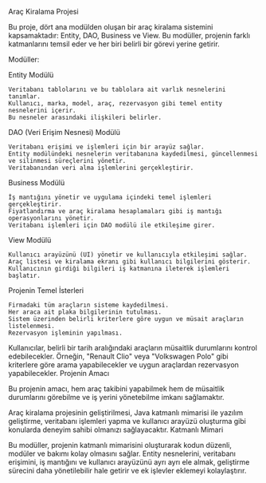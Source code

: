 Araç Kiralama Projesi

Bu proje, dört ana modülden oluşan bir araç kiralama sistemini kapsamaktadır: Entity, DAO, Business ve View. Bu modüller, projenin farklı katmanlarını temsil eder ve her biri belirli bir görevi yerine getirir.

Modüller:

Entity Modülü

    Veritabanı tablolarını ve bu tablolara ait varlık nesnelerini tanımlar.
    Kullanıcı, marka, model, araç, rezervasyon gibi temel entity nesnelerini içerir.
    Bu nesneler arasındaki ilişkileri belirler.

DAO (Veri Erişim Nesnesi) Modülü

    Veritabanı erişimi ve işlemleri için bir arayüz sağlar.
    Entity modülündeki nesnelerin veritabanına kaydedilmesi, güncellenmesi ve silinmesi süreçlerini yönetir.
    Veritabanından veri alma işlemlerini gerçekleştirir.

Business Modülü

    İş mantığını yönetir ve uygulama içindeki temel işlemleri gerçekleştirir.
    Fiyatlandırma ve araç kiralama hesaplamaları gibi iş mantığı operasyonlarını yönetir.
    Veritabanı işlemleri için DAO modülü ile etkileşime girer.

View Modülü

    Kullanıcı arayüzünü (UI) yönetir ve kullanıcıyla etkileşimi sağlar.
    Araç listesi ve kiralama ekranı gibi kullanıcı bilgilerini gösterir.
    Kullanıcının girdiği bilgileri iş katmanına ileterek işlemleri başlatır.

Projenin Temel İsterleri

    Firmadaki tüm araçların sisteme kaydedilmesi.
    Her araca ait plaka bilgilerinin tutulması.
    Sistem üzerinden belirli kriterlere göre uygun ve müsait araçların listelenmesi.
    Rezervasyon işleminin yapılması.

Kullanıcılar, belirli bir tarih aralığındaki araçların müsaitlik durumlarını kontrol edebilecekler. Örneğin, "Renault Clio" veya "Volkswagen Polo" gibi kriterlere göre arama yapabilecekler ve uygun araçlardan rezervasyon yapabilecekler.
Projenin Amacı

Bu projenin amacı, hem araç takibini yapabilmek hem de müsaitlik durumlarını görebilme ve iş yerini yönetebilme imkanı sağlamaktır.

Araç kiralama projesinin geliştirilmesi, Java katmanlı mimarisi ile yazılım geliştirme, veritabanı işlemleri yapma ve kullanıcı arayüzü oluşturma gibi konularda deneyim sahibi olmanızı sağlayacaktır.
Katmanlı Mimari

Bu modüller, projenin katmanlı mimarisini oluşturarak kodun düzenli, modüler ve bakımı kolay olmasını sağlar. Entity nesnelerini, veritabanı erişimini, iş mantığını ve kullanıcı arayüzünü ayrı ayrı ele almak, geliştirme sürecini daha yönetilebilir hale getirir ve ek işlevler eklemeyi kolaylaştırır.